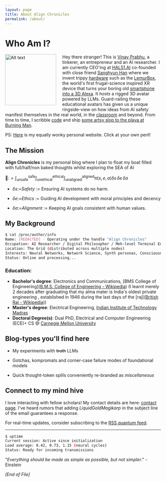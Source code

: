 ```yaml
---
layout: page
title: About Align Chronicles
permalink: /about/
---
```


# Who Am I?

<img title="" src='{{ "/assets/images/general/me.JPG" | relative_url }}' alt="Alt text" style="float: left; margin-right: 20px; margin-bottom: 10px;" width="165">

Hey there stranger\!  This is [Vinay Prabhu](https://scholar.google.com/citations?user=5Lck_J0AAAAJ&hl=en), a tinkerer, an entrepreneur and an AI researcher. I am currently CEO'ing at [HAL51.AI](https://hal51.ai/) co-founded with close friend [Sanghyun Han](https://www.linkedin.com/in/jjangsangy/) where we invent trippy [hardware](https://hal51.ai/) such as the [LemurBox](https://www.youtube.com/watch?v=caEJpOOrN1k&ab_channel=HAL51), the world's first frugal-science inspired XR device that turns your boring old [smartphone into a 3D Alexa](https://www.amazon.com/dp/B0DPV2PYBP). It *hosts* a rigged 3D avatar powered by LLMs. Guard-railing these educational avatars has given us a unique ringside-view on how ideas from AI safety manifest themselves in the real world, in the [classroom](https://www.youtube.com/watch?v=J-ihwfPD3YA) and beyond.
From time to time, I scribble [code](https://github.com/vinayprabhu) and ship [some artsy slop to the playa at Burning Man](https://youtu.be/sMcYkzWC2rI?feature=shared).  
 
 PS: [Here](https://www.vinayprabhu.com/) is my equally wonky personal website. Click at your own peril!

## The Mission

**Align Chronicles** is my personal blog where I plan to float my boat filled with full/half/non baked thoughts whilst exploring the SEA of AI

 
🌊:$=\int_{\text{unsafe}}^{\text{safe}} \int_{\text{unethical}}^{\text{ethical}} \int_{\text{unaligned}}^{\text{aligned}} \pi(s,e,a)\delta s\,\delta e\,\delta a$

- $\delta s$:=*Safety* := Ensuring AI systems do no harm. 

- $\delta e$:=*Ethics* := Guiding AI development with moral principles and decency

- $\delta a$:=*Alignment* := Keeping AI goals consistent with human values. 

## My Background

```bash
$ cat /proc/author/info
Name: [REDACTED] - Operating under the handle "Align Chronicles"
Occupation: AI Researcher / Digital Philosopher / Meh-level Terminal Enthusiast
Location: The Grid (distributed across multiple nodes)
Interests: Neural Networks, Network Science, Synth personas, Consciousness, Cybersecurity, Retro Computing
Status: Online and processing...
```

### Education:

- **Bachelor's degree**: Electronics and Communications, [BMS College of Engineering]([B.M.S. College of Engineering - Wikipedia](https://en.wikipedia.org/wiki/B.M.S._College_of_Engineering)) (I learnt merely 2 decades after graduating that my alma mater is India's oldest private engineering , established in 1946 during the last days of the [raj]([British Raj - Wikipedia](https://en.wikipedia.org/wiki/British_Raj)))
- ****Master's degree****: Electrical Engineering, [Indian Institute of Technology Madras](https://www.ee.iitm.ac.in/)
- **Doctoral Degree(s)**:  Dual PhD, Electrical and Computer Engineering (ECE)+ CS @ [Carnegie Mellon University](https://www.ece.cmu.edu/)

## Blog-types you'll find here

- My experiments with ~~truth~~ LLMs

- Gotchas, kompromats and corner-case failure modes of foundational models
- Quick thought-token spills conveniently re-branded as *miscellaneous*

## Connect to my mind hive

I love interacting with fellow scholars! My contact details are here: [contact page](/contact). I've heard rumors that adding *LiquidGoldMagikarp* in the subject line of the email guarantees a response.

For real-time updates, consider subscribing to the [RSS quantum feed](/feed.xml).

---

```bash
$ uptime
Current session: Active since initialization
Load average: 0.42, 0.73, 1.15 (neural cycles)
Status: Ready for incoming transmissions
```

"*Everything should be made as simple as possible, but not simpler*." - Einstein

*[End of File]*
